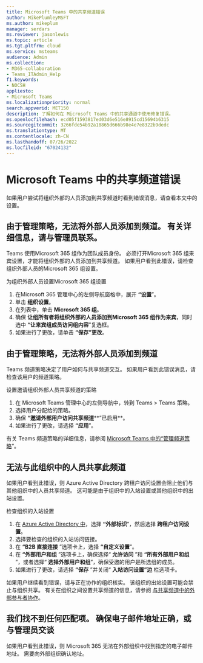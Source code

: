 ```yaml
---
title: Microsoft Teams 中的共享频道错误
author: MikePlumleyMSFT
ms.author: mikeplum
manager: serdars
ms.reviewer: jasonlewis
ms.topic: article
ms.tgt.pltfrm: cloud
ms.service: msteams
audience: Admin
ms.collection:
- M365-collaboration
- Teams_ITAdmin_Help
f1.keywords:
- NOCSH
appliesto:
- Microsoft Teams
ms.localizationpriority: normal
search.appverid: MET150
description: 了解如何在 Microsoft Teams 中的共享通道中使用修复错误。
ms.openlocfilehash: ecd05f1593817ed03d6e516e8915cd15694b6315
ms.sourcegitcommit: 3266fde54b92a18865d666b98e4e7e8322b9dedc
ms.translationtype: MT
ms.contentlocale: zh-CN
ms.lasthandoff: 07/26/2022
ms.locfileid: "67024132"
---
```

# <a name="shared-channels-errors-in-microsoft-teams"></a>Microsoft Teams 中的共享频道错误

如果用户尝试将组织外部的人员添加到共享频道时看到错误消息，请查看本文中的设置。 

## <a name="due-to-admin-policy-you-cant-add-external-people-to-the-channel-for-more-info-talk-to-your-admin"></a>由于管理策略，无法将外部人员添加到频道。 有关详细信息，请与管理员联系。

Teams 使用Microsoft 365 组作为团队成员身份。 必须打开Microsoft 365 组来宾设置，才能将组织外部的人员添加到共享频道。 如果用户看到此错误，请检查组织外部人员的Microsoft 365 组设置。

为组织外部人员设置Microsoft 365 组设置
1. 在Microsoft 365 管理中心的左侧导航窗格中，展开 **“设置**”。
1. 单击 **组织设置**。
1. 在列表中，单击 **Microsoft 365 组**。
1. 确保 **让组所有者将组织外部的人员添加到Microsoft 365 组作为来宾**，同时选中 **“让来宾组成员访问组内容**”复选框。
1. 如果进行了更改，请单击 **“保存”更改**。

## <a name="due-to-admin-policy-you-cant-add-external-people-to-the-channel"></a>由于管理策略，无法将外部人员添加到频道

Teams 频道策略决定了用户如何与共享频道交互。 如果用户看到此错误消息，请检查该用户的频道策略。

设置邀请组织外部人员共享频道的策略
1. 在 Microsoft Teams 管理中心的左侧导航中，转到 Teams > Teams 策略。
1. 选择用户分配给的策略。
1. 确保 **“邀请外部用户访问共享频道****”已启用**。
1. 如果进行了更改，请选择 **“应用**”。

有关 Teams 频道策略的详细信息，请参阅 [Microsoft Teams 中的“管理频道策略](teams-policies.md)”。

## <a name="you-cant-share-this-channel-with-people-from-this-org"></a>无法与此组织中的人员共享此频道

如果用户看到此错误，则 Azure Active Directory 跨租户访问设置会阻止他们与其他组织中的人员共享频道。 这可能是由于组织中的入站设置或其他组织中的出站设置。

检查组织的入站设置
1. 在 [Azure Active Directory 中](https://aad.portal.azure.com)，选择 **“外部标识**”，然后选择 **跨租户访问设置**。
1. 选择要检查的组织的入站访问链接。
1. 在 **“B2B 直接连接** ”选项卡上，选择 **“自定义设置**”。
1. 在 **“外部用户和组** ”选项卡上，确保选择“ **允许访问** ”和 **“所有外部用户和组** ”，或者选择“ **选择外部用户和组**”，确保受邀的用户是所选组的成员。
1. 如果进行了更改，请选择 **“保存** ”并关闭“ **入站访问设置”边** 栏选项卡。

如果用户继续看到错误，请与正在协作的组织核实。 该组织的出站设置可能会禁止与组织共享。 有关在组织之间设置共享频道的信息，请参阅 [与共享频道中的外部参与者协作](/microsoft-365/solutions/collaborate-teams-direct-connect)。

## <a name="we-couldnt-find-any-matches-make-sure-the-email-address-is-correct-or-talk-to-your-admin"></a>我们找不到任何匹配项。 确保电子邮件地址正确，或与管理员交谈

如果用户看到此错误，则 Microsoft 365 无法在外部组织中找到指定的电子邮件地址。 需要向外部组织确认地址。

